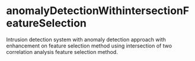 # anomalyDetectionWithintersectionFeatureSelection
Intrusion detection system with anomaly detection approach with enhancement on feature selection method using intersection of two correlation analysis feature selection method.
